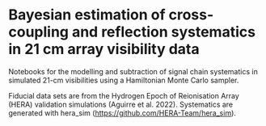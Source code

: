 # Bayesian estimation of cross-coupling and reflection systematics in 21 cm array visibility data

Notebooks for the modelling and subtraction of signal chain systematics in simulated 21-cm visibilities using a Hamiltonian Monte Carlo sampler. 

Fiducial data sets are from the Hydrogen Epoch of Reionisation Array (HERA) validation simulations (Aguirre et al. 2022). Systematics are generated with hera_sim (https://github.com/HERA-Team/hera_sim).
